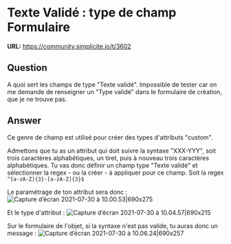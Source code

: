 # Texte Validé : type de champ Formulaire

**URL:** https://community.simplicite.io/t/3602

## Question
A quoi sert les champs de type "Texte validé". 
Impossible de tester car on me demande de renseigner un "Type validé" dans le formulaire de création, que je ne trouve pas.

## Answer
Ce genre de champ est utilisé pour créer des types d'attributs "custom".

Admettons que tu as un attribut qui doit suivre la syntaxe "XXX-YYY", soit trois caractères alphabétiques, un tiret, puis à nouveau trois caractères alphabétiques. 
Tu vas donc définir un champ type "Texte validé" et sélectionner la regex - ou la créer - à appliquer pour ce champ. Soit la regex `^[a-zA-Z]{3}-[a-zA-Z]{3}$`

Le paramétrage de ton attribut sera donc :
![Capture d’écran 2021-07-30 à 10.00.53|690x275](upload://shLqGbKdkwB2qzYIcj1gaUR9KPw.png)


Et le type d'attribut :
![Capture d’écran 2021-07-30 à 10.04.57|690x215](upload://2gRtPHgZ0BjR6AFXILjwytq9vWA.png)


Sur le formulaire de l'objet, si la syntaxe n'est pas valide, tu auras donc un message :
![Capture d’écran 2021-07-30 à 10.06.24|690x257](upload://uwLl4DQjDhG0KJbR2hUf1DFquiF.png)

